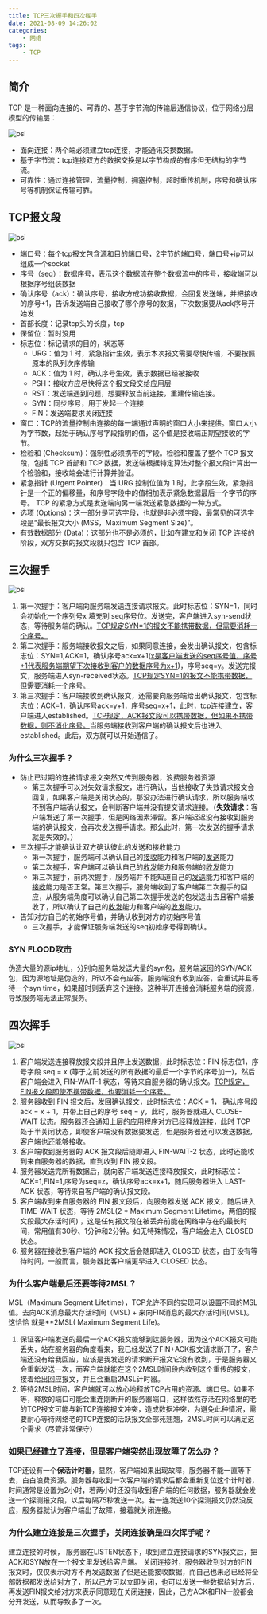 ```yaml
---
title: TCP三次握手和四次挥手
date: 2021-08-09 14:26:02
categories:
    - 网络
tags:
    - TCP
---
```


## 简介

TCP 是一种面向连接的、可靠的、基于字节流的传输层通信协议，位于网络分层模型的传输层：

![osi](https://102er.github.io/images/osi-model.png)

- 面向连接：两个端必须建立tcp连接，才能通讯交换数据。
- 基于字节流：tcp连接双方的数据交换是以字节构成的有序但无结构的字节流。
- 可靠性：通过连接管理，流量控制，拥塞控制，超时重传机制，序号和确认序号等机制保证传输可靠。

<!-- more -->

## TCP报文段

![osi](https://102er.github.io/images/tcp-bw.png)

- 端口号：每个tcp报文包含源和目的端口号，2字节的端口号，端口号+ip可以组成一个socket
- 序号（seq）：数据序号，表示这个数据流在整个数据流中的序号，接收端可以根据序号组装数据
- 确认序号（ack）：确认序号，接收方成功接收数据，会回复发送端，并把接收的序号+1，告诉发送端自己接收了哪个序号的数据，下次数据要从ack序号开始发
- 首部长度：记录tcp头的长度，tcp
- 保留位：暂时没用
- 标志位：标记请求的目的，状态等
  - URG：值为 1 时，紧急指针生效，表示本次报文需要尽快传输，不要按照原本的队列次序传输
  - ACK：值为 1 时，确认序号生效，表示数据已经被接收
  - PSH：接收方应尽快将这个报文段交给应用层
  - RST：发送端遇到问题，想要释放当前连接，重建传输连接。
  - SYN：同步序号，用于发起一个连接
  - FIN：发送端要求关闭连接
- 窗口：TCP的流量控制由连接的每一端通过声明的窗口大小来提供。窗口大小为字节数，起始于确认序号字段指明的值，这个值是接收端正期望接收的字节。
- 检验和 (Checksum)：强制性必须携带的字段。检验和覆盖了整个 TCP 报文段，包括 TCP 首部和 TCP 数据，发送端根据特定算法对整个报文段计算出一个检验和，接收端会进行计算并验证。
- 紧急指针 (Urgent Pointer)：当 URG 控制位值为 1 时，此字段生效，紧急指针是一个正的偏移量，和序号字段中的值相加表示紧急数据最后一个字节的序号。 TCP 的紧急方式是发送端向另一端发送紧急数据的一种方式。
- 选项 (Options)：这一部分是可选字段，也就是非必须字段，最常见的可选字段是“最长报文大小 (MSS，Maximum Segment Size)”。
- 有效数据部分 (Data)：这部分也不是必须的，比如在建立和关闭 TCP 连接的阶段，双方交换的报文段就只包含 TCP 首部。

## 三次握手

![osi](https://102er.github.io/images/tcp-3ws.png)

1. 第一次握手：客户端向服务端发送连接请求报文。此时标志位：SYN=1，同时会初始化一个序列号x 填充到 seq序号位。发送完，客户端进入syn-send状态，等待服务端的确认。<u>TCP规定SYN=1的报文不能携带数据，但需要消耗一个序号。</u>
2. 第二次握手：服务端接收报文之后，如果同意连接，会发出确认报文，包含标志位：SYN=1,ACK=1，确认序号ack=x+1(<u>x是客户端发送的seq序号值，序号+1代表服务端期望下次接收到客户的数据序号为x+1</u>)，序号seq=y。发送完报文，服务端进入syn-received状态。<u>TCP规定SYN=1的报文不能携带数据，但需要消耗一个序号。</u>
3. 第三次握手：客户端接收到确认报文，还需要向服务端给出确认报文，包含标志位：ACK=1，确认序号ack=y+1，序号seq=x+1，此时，tcp连接建立，客户端进入established。<u>TCP规定，ACK报文段可以携带数据，但如果不携带数据，则不消化序号。</u>当服务端接收到客户端的确认报文后也进入established。此后，双方就可以开始通信了。

### 为什么三次握手？

- 防止已过期的连接请求报文突然又传到服务器，浪费服务器资源
  - 第三次握手可以对失效请求报文，进行确认，当他接收了失效请求报文会回复，如果客户端是关闭状态的，那没办法进行确认请求，所以服务端收不到客户端确认报文，会判断客户端并没有提交请求连接。（**失效请求**：客户端发送了第一次握手，但是网络因素滞留。客户端迟迟没有接收到服务端的确认报文，会再次发送握手请求。那么此时，第一次发送的握手请求就是失效的。）
- 三次握手才能确认让双方确认彼此的发送和接收能力
  - 第一次握手，服务端可以确认自己的<u>接收</u>能力和客户端的<u>发送</u>能力 
  - 第二次握手，客户端可以确认自己的<u>收发</u>能力和服务端的<u>收发</u>能力 
  - 第三次握手，前两次握手，服务端并不能知道自己的<u>发送</u>能力和客户端的<u>接收</u>能力是否正常。第三次握手，服务端收到了客户端第二次握手的回应，从服务端角度可以确认自己第二次握手发送的包发送出去且客户端接收了，所以确认了自己的<u>收发</u>能力和客户端的<u>收发</u>能力。
- 告知对方自己的初始序号值，并确认收到对方的初始序号值
     - 三次握手，才能保证服务端发送的seq初始序号得到确认。

### SYN FLOOD攻击

伪造大量的源ip地址，分别向服务端发送大量的syn包，服务端返回的SYN/ACK包，因为源地址是伪造的，所以不会有应答，服务端没有收到应答，会重试并且等待一个syn time，如果超时则丢弃这个连接。这种半开连接会消耗服务端的资源，导致服务端无法正常服务。

## **四次挥手**

![osi](https://102er.github.io/images/tcp-4hs.png)

1. 客户端发送连接释放报文段并且停止发送数据，此时标志位：FIN 标志位1，序号字段 seq = x (等于之前发送的所有数据的最后一个字节的序号加一)，然后客户端会进入 FIN-WAIT-1 状态，等待来自服务器的确认报文。<u>TCP规定，FIN报文段即使不携带数据，也要消耗一个序号。</u>
2. 服务器收到 FIN 报文后，发回确认报文，此时标志位：ACK = 1， 确认序号段 ack = x + 1，并带上自己的序号 seq = y，此时，服务器就进入 CLOSE-WAIT 状态。服务器还会通知上层的应用程序对方已经释放连接，此时 TCP 处于半关闭状态，即使客户端没有数据要发送，但是服务器还可以发送数据，客户端也还能够接收。
3. 客户端收到服务器的 ACK 报文段后随即进入 FIN-WAIT-2 状态，此时还能收到来自服务器的数据，直到收到 FIN 报文段。
4. 服务器发送完所有数据后，就向客户端发送连接释放报文，此时标志位：ACK=1,FIN=1,序号为seq=z，确认序号ack=x+1，随后服务器进入 LAST-ACK 状态，等待来自客户端的确认报文段。
5. 客户端收到来自服务器的 FIN 报文段后，向服务器发送 ACK 报文，随后进入 TIME-WAIT 状态，等待 2MSL(2 * Maximum Segment Lifetime，两倍的报文段最大存活时间) ，这是任何报文段在被丢弃前能在网络中存在的最长时间，常用值有30秒、1分钟和2分钟。如无特殊情况，客户端会进入 CLOSED 状态。
6. 服务器在接收到客户端的 ACK 报文后会随即进入 CLOSED 状态，由于没有等待时间，一般而言，服务器比客户端更早进入 CLOSED 状态。

### **为什么客户端最后还要等待2MSL？**

MSL（Maximum Segment Lifetime），TCP允许不同的实现可以设置不同的MSL值。去向ACK消息最大存活时间（MSL) + 来向FIN消息的最大存活时间(MSL)。这恰恰 就是**2MSL( Maximum Segment Life)。

1. 保证客户端发送的最后一个ACK报文能够到达服务器，因为这个ACK报文可能丢失，站在服务器的角度看来，我已经发送了FIN+ACK报文请求断开了，客户端还没有给我回应，应该是我发送的请求断开报文它没有收到，于是服务器又会重新发送一次，而客户端就能在这个2MSL时间段内收到这个重传的报文，接着给出回应报文，并且会重启2MSL计时器。
2. 等待2MSL时间，客户端就可以放心地释放TCP占用的资源、端口号。如果不等，释放的端口可能会重连刚断开的服务器端口，这样依然存活在网络里的老的TCP报文可能与新TCP连接报文冲突，造成数据冲突，为避免此种情况，需要耐心等待网络老的TCP连接的活跃报文全部死翘翘，2MSL时间可以满足这个需求（尽管非常保守）

### **如果已经建立了连接，但是客户端突然出现故障了怎么办？**

TCP还设有一个**保活计时器**，显然，客户端如果出现故障，服务器不能一直等下去，白白浪费资源。服务器每收到一次客户端的请求后都会重新复位这个计时器，时间通常是设置为2小时，若两小时还没有收到客户端的任何数据，服务器就会发送一个探测报文段，以后每隔75秒发送一次。若一连发送10个探测报文仍然没反应，服务器就认为客户端出了故障，接着就关闭连接。

### **为什么建立连接是三次握手，关闭连接确是四次挥手呢？**

建立连接的时候， 服务器在LISTEN状态下，收到建立连接请求的SYN报文后，把ACK和SYN放在一个报文里发送给客户端。 关闭连接时，服务器收到对方的FIN报文时，仅仅表示对方不再发送数据了但是还能接收数据，而自己也未必已经将全部数据都发送给对方了，所以己方可以立即关闭，也可以发送一些数据给对方后，再发送FIN报文给对方来表示同意现在关闭连接，因此，己方ACK和FIN一般都会分开发送，从而导致多了一次。
